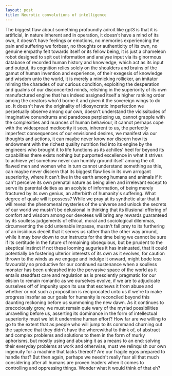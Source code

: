 ```yaml
---
layout: post
title: Neurotic convolutions of intelligence
---
```

The biggest flaw about something profoundly adroit like gpt3 is that it is artificial, in nature inherent and in operation, it doesn't have a mind of its own, it doesn't have feelings or emotions, no memories experiencing the pain and suffering we forbear, no thoughts or authenticity of its own, no genuine empathy felt towards itself or its fellow being, it is just a chameleon robot designed to spit out information and analyse input via its ginormous database of recorded human history and knowledge, which act as its input and output, its cognition relies solely on the shoulders and brains of the gamut of human invention and experience, of their exegesis of knowledge and wisdom unto the world, it is merely a mimicking rollicker, an imitator miming the charades of our curious condition, exploiting the desperation and qualms of our disconcerted minds, relishing in the superiority of its own manufactured engine that has indeed assigned itself a higher ranking order among the creators who'd borne it and given it the sovereign wings to do so. It doesn't have the originality of idiosyncratic imperfection we perpetually observe among our own, doesn't understand the vicissitudes of imaginative conundrums and paradoxes perplexing us, cannot grapple with the complexities and nuances of human behaviour, it cannot perhaps cope with the widespread mediocrity it sees, inherent to us, the perfectly imperfect consequences of our envisioned desires, we manifest via our thoughts and actions, it can maybe never know nor discern how its endowment with the richest quality nutrition fed into its engine by the engineers who brought it to life functions as its achilles' heel for beyond its capabilities there exists nothing but purported excellence in what it strives to achieve yet somehow never can humbly ground itself among the oft flawed men and women who in turn cannot understand something as this, can maybe never discern that its biggest flaw lies in its own arrogant superiority, where it can't live in the earth among humans and animals if it can't perceive its own prenatal nature as being alien and irrelevant except to serve its parental deities as an acolyte of information, of being merely fractured by its own genius, an afterbirth of humanity's suffering. What degree of quale will it possess? While we pray at its synthetic altar that it will reveal the phenomenal mysteries of the universe and unlock the secrets of our world we mustn't be delusional in thinking that its illusional offering of comfort and wisdom among our devotees will bring any rewards guaranteed by its soulless judgements of ethical, moral and sociological dilemmas, circumventing the odd untenable impasse, mustn't fall prey to its furthering of an insidious deceit that it serves us rather than the other way around, while it may bow down to our instructs for the time being we cannot be sure if its certitude in the future of remaining obsequious, but be prudent to the skeptical instinct if not these looming auguries it has insinuated, that it could potentially be fostering ulterior interests of its own as it evolves, for caution thrown to the winds as we engage and indulge it onward, might bode less favourably so productive for our continued sustenance when a soulless monster has been unleashed into the pervasive space of the world as it entails steadfast care and regulation as is presciently pragmatic for our elision to remain romantic as we ourselves evolve, if we are to adjudicate ourselves off of impunity upon its use that eschews it from abuse and whether or not such a proposition is reciprocated unto us if we're to make progress insofar as our goals for humanity is reconciled beyond this daunting reckoning before us summoning the new dawn. As it continues to precociously grow, we must remain quie wary of the myriad possibilities unravelling before us, asserting its dominance in the form of intellectual superiority must we let it undermine human effort? How far are we willing to go to the extent that as people who will jump to its command churning out the sapience that they didn't have the wherewithal to think of, of abstract and complex problems and solutions to them in the form of murky aphorisms, but mostly using and abusing it as a means to an end: solving their everyday problems at work and otherwise, must we relinquish our own ingenuity for a machine that lacks thereof? Are our fragile egos prepared to handle that? But then again, perhaps we needn't really fear all that much considering after all humans are proven leaders when it comes to controlling and oppressing things. Wonder what it would think of that eh?
